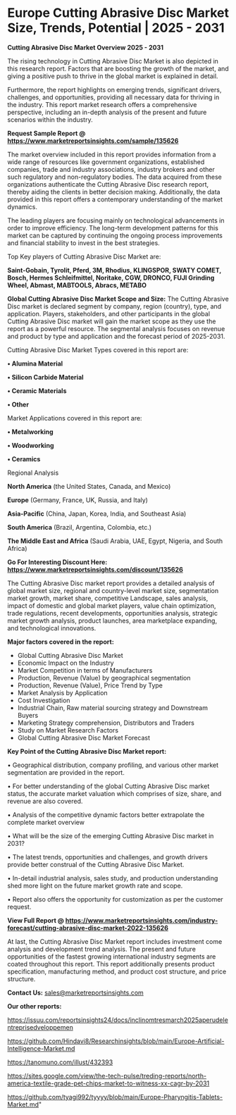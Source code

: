 # Europe Cutting Abrasive Disc Market Size, Trends, Potential | 2025 - 2031

<Strong> Cutting Abrasive Disc Market Overview 2025 - 2031</strong>

The rising technology in Cutting Abrasive Disc Market is also depicted in this research report. Factors that are boosting the growth of the market, and giving a positive push to thrive in the global market is explained in detail.

Furthermore, the report highlights on emerging trends, significant drivers, challenges, and opportunities, providing all necessary data for thriving in the industry. This report market research offers a comprehensive perspective, including an in-depth analysis of the present and future scenarios within the industry.

<strong>Request Sample Report @ <a href=https://www.marketreportsinsights.com/sample/135626>https://www.marketreportsinsights.com/sample/135626</a></strong>

The market overview included in this report provides information from a wide range of resources like government organizations, established companies, trade and industry associations, industry brokers and other such regulatory and non-regulatory bodies. The data acquired from these organizations authenticate the Cutting Abrasive Disc research report, thereby aiding the clients in better decision making. Additionally, the data provided in this report offers a contemporary understanding of the market dynamics.

The leading players are focusing mainly on technological advancements in order to improve efficiency. The long-term development patterns for this market can be captured by continuing the ongoing process improvements and financial stability to invest in the best strategies.

Top Key players of Cutting Abrasive Disc Market are:

<strong>Saint-Gobain, Tyrolit, Pferd, 3M, Rhodius, KLINGSPOR, SWATY COMET, Bosch, Hermes Schleifmittel, Noritake, CGW, DRONCO, FUJI Grinding Wheel, Abmast, MABTOOLS, Abracs, METABO</strong>

<strong><b>Global Cutting Abrasive Disc Market Scope and Size:</b></strong>
The Cutting Abrasive Disc market is declared segment by company, region (country), type, and application. Players, stakeholders, and other participants in the global Cutting Abrasive Disc market will gain the market scope as they use the report as a powerful resource. The segmental analysis focuses on revenue and product by type and application and the forecast period of 2025-2031.

Cutting Abrasive Disc Market Types covered in this report are:

<strong>• Alumina Material

• Silicon Carbide Material

• Ceramic Materials

• Other</strong>

Market Applications covered in this report are:

<strong>• Metalworking

• Woodworking

• Ceramics</strong> 

Regional Analysis

<strong>North America</strong> (the United States, Canada, and Mexico)

<strong>Europe</strong> (Germany, France, UK, Russia, and Italy)

<strong>Asia-Pacific</strong> (China, Japan, Korea, India, and Southeast Asia)

<strong>South America</strong> (Brazil, Argentina, Colombia, etc.)

<strong>The Middle East and Africa</strong> (Saudi Arabia, UAE, Egypt, Nigeria, and South Africa)

<strong>Go For Interesting Discount Here: <a href=https://www.marketreportsinsights.com/discount/135626>https://www.marketreportsinsights.com/discount/135626</a></strong>

The Cutting Abrasive Disc market report provides a detailed analysis of global market size, regional and country-level market size, segmentation market growth, market share, competitive Landscape, sales analysis, impact of domestic and global market players, value chain optimization, trade regulations, recent developments, opportunities analysis, strategic market growth analysis, product launches, area marketplace expanding, and technological innovations.

<strong><b>Major factors covered in the report:</b></strong>
<ul>
  <li>Global Cutting Abrasive Disc Market </li>
  <li>Economic Impact on the Industry</li>
  <li>Market Competition in terms of Manufacturers</li>
  <li>Production, Revenue (Value) by geographical segmentation</li>
  <li>Production, Revenue (Value), Price Trend by Type</li>
  <li>Market Analysis by Application</li>
  <li>Cost Investigation</li>
  <li>Industrial Chain, Raw material sourcing strategy and Downstream Buyers</li>
  <li>Marketing Strategy comprehension, Distributors and Traders</li>
  <li>Study on Market Research Factors</li>
  <li>Global Cutting Abrasive Disc Market Forecast</li>
</ul>

<strong><b>Key Point of the Cutting Abrasive Disc Market report:</b></strong>

• Geographical distribution, company profiling, and various other market segmentation are provided in the report.

• For better understanding of the global Cutting Abrasive Disc market status, the accurate market valuation which comprises of size, share, and revenue are also covered.

• Analysis of the competitive dynamic factors better extrapolate the complete market overview

• What will be the size of the emerging Cutting Abrasive Disc market in 2031?

• The latest trends, opportunities and challenges, and growth drivers provide better construal of the Cutting Abrasive Disc Market.

• In-detail industrial analysis, sales study, and production understanding shed more light on the future market growth rate and scope.

• Report also offers the opportunity for customization as per the customer request.

<strong><b>View Full Report @ <a href=https://www.marketreportsinsights.com/industry-forecast/cutting-abrasive-disc-market-2022-135626>https://www.marketreportsinsights.com/industry-forecast/cutting-abrasive-disc-market-2022-135626</a></b></strong>


At last, the Cutting Abrasive Disc Market report includes investment come analysis and development trend analysis. The present and future opportunities of the fastest growing international industry segments are coated throughout this report. This report additionally presents product specification, manufacturing method, and product cost structure, and price structure.

<strong>Contact Us:</strong>
sales@marketreportsinsights.com

<strong>Our other reports:</strong>

<a href=https://issuu.com/reportsinsights24/docs/inclinomtresmarch2025aperudelentreprisedveloppemen>https://issuu.com/reportsinsights24/docs/inclinomtresmarch2025aperudelentreprisedveloppemen</a>

<a href=https://github.com/Hindavi8/Researchinsights/blob/main/Europe-Artificial-Intelligence-Market.md>https://github.com/Hindavi8/Researchinsights/blob/main/Europe-Artificial-Intelligence-Market.md</a>

<a href=https://tanomuno.com/illust/432393>https://tanomuno.com/illust/432393</a>

<a href=https://sites.google.com/view/the-tech-pulse/treding-reports/north-america-textile-grade-pet-chips-market-to-witness-xx-cagr-by-2031>https://sites.google.com/view/the-tech-pulse/treding-reports/north-america-textile-grade-pet-chips-market-to-witness-xx-cagr-by-2031</a>

<a href=https://github.com/tyagi992/tyyyy/blob/main/Europe-Pharyngitis-Tablets-Market.md>https://github.com/tyagi992/tyyyy/blob/main/Europe-Pharyngitis-Tablets-Market.md</a>"
